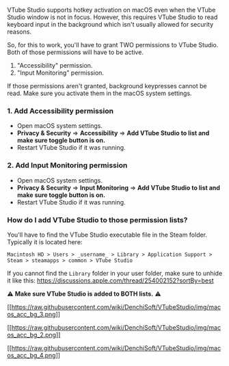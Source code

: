 VTube Studio supports hotkey activation on macOS even when the VTube Studio window is not in focus. However, this requires VTube Studio to read keyboard input in the background which isn't usually allowed for security reasons.

So, for this to work, you'll have to grant TWO permissions to VTube Studio. Both of those permissions will have to be active.

1. "Accessibility" permission.
2. "Input Monitoring" permission.

If those permissions aren't granted, background keypresses cannot be read. Make sure you activate them in the macOS system settings.

### 1. Add Accessibility permission

* Open macOS system settings.
* **Privacy & Security**  =>  **Accessibility**  => **Add VTube Studio to list and make sure toggle button is on.**
* Restart VTube Studio if it was running.

### 2. Add Input Monitoring permission

* Open macOS system settings.
* **Privacy & Security**  =>  **Input Monitoring**  => **Add VTube Studio to list and make sure toggle button is on.**
* Restart VTube Studio if it was running.

### How do I add VTube Studio to those permission lists?

You'll have to find the VTube Studio executable file in the Steam folder. Typically it is located here:

``Macintosh HD > Users > _username_ > Library > Application Support > Steam > steamapps > common > VTube Studio``

If you cannot find the `Library` folder in your user folder, make sure to unhide it like this: https://discussions.apple.com/thread/254002152?sortBy=best

⚠️ **Make sure VTube Studio is added to BOTH lists.** ⚠️ 

[[https://raw.githubusercontent.com/wiki/DenchiSoft/VTubeStudio/img/macos_acc_bg_3.png]]

[[https://raw.githubusercontent.com/wiki/DenchiSoft/VTubeStudio/img/macos_acc_bg_2.png]]

[[https://raw.githubusercontent.com/wiki/DenchiSoft/VTubeStudio/img/macos_acc_bg_4.png]]